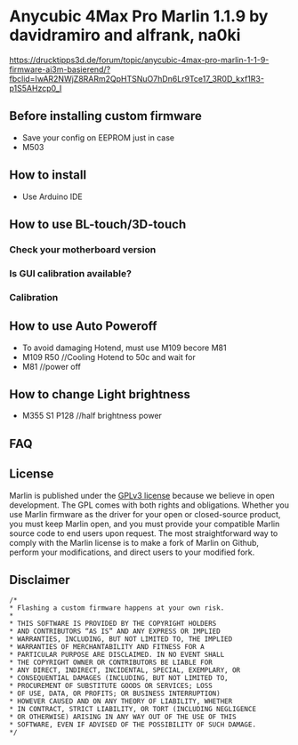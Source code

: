 # Anycubic 4Max Pro Marlin 1.1.9 by davidramiro and alfrank, na0ki

https://drucktipps3d.de/forum/topic/anycubic-4max-pro-marlin-1-1-9-firmware-ai3m-basierend/?fbclid=IwAR2NWjZ8RARm2QpHTSNuO7hDn6Lr9Tce17_3R0D_kxf1R3-p1S5AHzcp0_I

## Before installing custom firmware
- Save your config on EEPROM just in case
- M503

## How to install
- Use Arduino IDE

## How to use BL-touch/3D-touch

### Check your motherboard version

### Is GUI calibration available?

### Calibration

## How to use Auto Poweroff
- To avoid damaging Hotend, must use M109 becore M81  
- M109 R50 //Cooling Hotend to 50c and wait for
- M81 //power off

## How to change Light brightness
- M355 S1 P128 //half brightness power

## FAQ

## License

Marlin is published under the [GPLv3 license](https://github.com/MarlinFirmware/Marlin/blob/1.0.x/COPYING.md) because we believe in open development. The GPL comes with both rights and obligations. Whether you use Marlin firmware as the driver for your open or closed-source product, you must keep Marlin open, and you must provide your compatible Marlin source code to end users upon request. The most straightforward way to comply with the Marlin license is to make a fork of Marlin on Github, perform your modifications, and direct users to your modified fork.

## Disclaimer

```
/*
* Flashing a custom firmware happens at your own risk.
*
* THIS SOFTWARE IS PROVIDED BY THE COPYRIGHT HOLDERS
* AND CONTRIBUTORS “AS IS” AND ANY EXPRESS OR IMPLIED
* WARRANTIES, INCLUDING, BUT NOT LIMITED TO, THE IMPLIED
* WARRANTIES OF MERCHANTABILITY AND FITNESS FOR A
* PARTICULAR PURPOSE ARE DISCLAIMED. IN NO EVENT SHALL
* THE COPYRIGHT OWNER OR CONTRIBUTORS BE LIABLE FOR
* ANY DIRECT, INDIRECT, INCIDENTAL, SPECIAL, EXEMPLARY, OR
* CONSEQUENTIAL DAMAGES (INCLUDING, BUT NOT LIMITED TO,
* PROCUREMENT OF SUBSTITUTE GOODS OR SERVICES; LOSS
* OF USE, DATA, OR PROFITS; OR BUSINESS INTERRUPTION)
* HOWEVER CAUSED AND ON ANY THEORY OF LIABILITY, WHETHER
* IN CONTRACT, STRICT LIABILITY, OR TORT (INCLUDING NEGLIGENCE
* OR OTHERWISE) ARISING IN ANY WAY OUT OF THE USE OF THIS
* SOFTWARE, EVEN IF ADVISED OF THE POSSIBILITY OF SUCH DAMAGE.
*/
```

